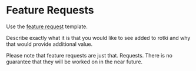 # Feature Requests

Use the [feature request](https://github.com/rotki/rotki/issues/new?template=feature_request.md) template.

Describe exactly what it is that you would like to see added to rotki and why that would provide additional value.

Please note that feature requests are just that. Requests. There is no guarantee that they will be worked on in the near future.
